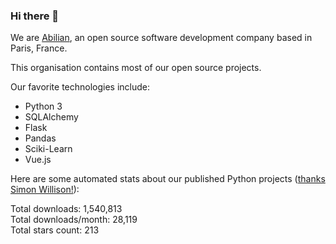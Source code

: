 ### Hi there 👋

We are [Abilian](https://abilian.com/), an open source software development company based in Paris, France.

This organisation contains most of our open source projects.

Our favorite technologies include:

- Python 3
- SQLAlchemy
- Flask
- Pandas
- Sciki-Learn
- Vue.js

Here are some automated stats about our published Python projects
([thanks Simon Willison!][sw-post]):

<!--marker-->
Total downloads: 1,540,813<br>
Total downloads/month: 28,119<br>
Total stars count: 213
<!--end-->

[sw-post]: https://simonwillison.net/2020/Jul/10/self-updating-profile-readme/